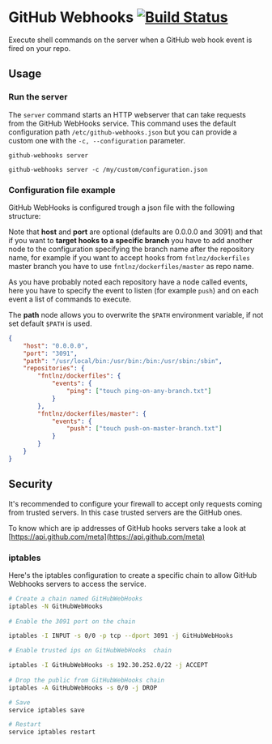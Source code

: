 # GitHub Webhooks [![Build Status](https://travis-ci.org/fntlnz/github-webhooks.svg?branch=master)](https://travis-ci.org/fntlnz/github-webhooks)

Execute shell commands on the server when a GitHub web hook event is fired on your repo.

## Usage

### Run the server

The `server` command starts an HTTP webserver that can take requests from the GitHub WebHooks service.
This command uses the default configuration path `/etc/github-webhooks.json` but you can provide a custom one with the `-c, --configuration` parameter.

```
github-webhooks server
```

```
github-webhooks server -c /my/custom/configuration.json
```

### Configuration file example

GitHub WebHooks is configured trough a json file with the following structure:

Note that **host** and **port** are optional (defaults are 0.0.0.0 and 3091) and that if you want to **target hooks
to a specific branch** you have to add another node to the configuration specifying the
branch name after the repository name, for example if you want to accept hooks
from `fntlnz/dockerfiles` master branch you have to use `fntlnz/dockerfiles/master` as repo name.

As you have probably noted each repository have a node called events,
here you have to specify the event to listen (for example `push`) and on each event a list of commands to execute.

The **path** node allows you to overwrite the `$PATH` environment variable,
if not set default `$PATH` is used.

```json
{
    "host": "0.0.0.0",
    "port": "3091",
    "path": "/usr/local/bin:/usr/bin:/bin:/usr/sbin:/sbin",
    "repositories": {
        "fntlnz/dockerfiles": {
            "events": {
                "ping": ["touch ping-on-any-branch.txt"]
            }
        },
        "fntlnz/dockerfiles/master": {
            "events": {
                "push": ["touch push-on-master-branch.txt"]
            }
        }
    }
}
```

## Security

It's recommended to configure your firewall to accept only requests coming
from trusted servers. In this case trusted servers are the GitHub ones.

To know which are ip addresses of GitHub hooks servers take a look at [https://api.github.com/meta](https://api.github.com/meta)

### iptables
Here's the iptables configuration to create a specific chain to allow GitHub Webhooks servers to access the service.

```bash
# Create a chain named GitHubWebHooks
iptables -N GitHubWebHooks
 
# Enable the 3091 port on the chain

iptables -I INPUT -s 0/0 -p tcp --dport 3091 -j GitHubWebHooks

# Enable trusted ips on GitHubWebHooks  chain 

iptables -I GitHubWebHooks -s 192.30.252.0/22 -j ACCEPT
 
# Drop the public from GitHubWebHooks chain
iptables -A GitHubWebHooks -s 0/0 -j DROP

# Save
service iptables save

# Restart
service iptables restart

```
